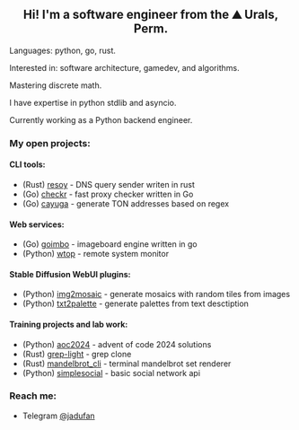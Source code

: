 <h2 align="center">Hi! I'm a software engineer from the ⛰ Urals, Perm.</h2>

Languages: python, go, rust.

Interested in: software architecture, gamedev, and algorithms.

Mastering discrete math.

I have expertise in python stdlib and asyncio.

Currently working as a Python backend engineer.

<h3 >My open projects: </h3>
<h4 >CLI tools:</h4>

 - (Rust) [resoy](https://github.com/1ort/resoy) - DNS query sender writen in rust
 - (Go) [checkr](https://github.com/1ort/checkr) - fast proxy checker written in Go
 - (Go) [cayuga](https://github.com/1ort/cayuga) - generate TON addresses based on regex

<h4>Web services:</h4>

 - (Go) [goimbo](https://github.com/1ort/goimbo) - imageboard engine written in go
 - (Python) [wtop](https://github.com/1ort/wtop) - remote system monitor

<h4>Stable Diffusion WebUI plugins:</h4>

 - (Python) [img2mosaic](https://github.com/1ort/img2mosaic) - generate mosaics with random tiles from images
 - (Python) [txt2palette](https://github.com/1ort/txt2palette) - generate palettes from text desctiption

<h4>Training projects and lab work:</h4>

 - (Python) [aoc2024](https://github.com/1ort/aoc2024) - advent of code 2024 solutions
 - (Rust) [grep-light](https://github.com/1ort/grep-light) - grep clone
 - (Rust) [mandelbrot_cli](https://github.com/1ort/mandelbrot_cli) - terminal mandelbrot set renderer
 - (Python) [simplesocial](https://github.com/1ort/simplesocial) - basic social network api

<h3 >Reach me:</h3>

- Telegram [@jadufan](http://jadufan.t.me/)
